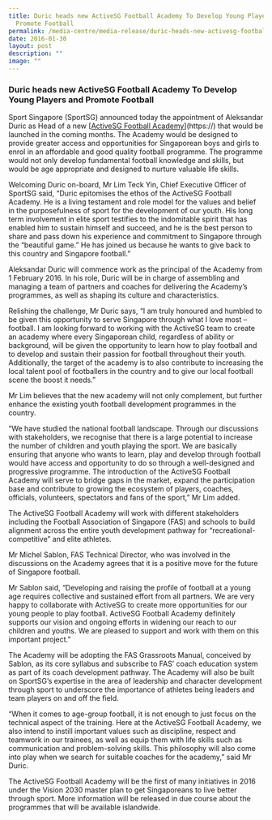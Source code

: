 ```yaml
---
title: Duric heads new ActiveSG Football Academy To Develop Young Players and
  Promote Football
permalink: /media-centre/media-release/duric-heads-new-activesg-football-academy-to-develop-young-players-and/
date: 2016-01-30
layout: post
description: ""
image: ""
---
```

### **Duric heads new ActiveSG Football Academy To Develop Young Players and Promote Football**

Sport Singapore (SportSG) announced today the appointment of Aleksandar Duric as Head of a new [[ActiveSG Football Academy](https://www.myactivesg.com/programmes/academy/football)](https://) that would be launched in the coming months. The Academy would be designed to provide greater access and opportunities for Singaporean boys and girls to enrol in an affordable and good quality football programme. The programme would not only develop fundamental football knowledge and skills, but would be age appropriate and designed to nurture valuable life skills.  
  
Welcoming Duric on-board, Mr Lim Teck Yin, Chief Executive Officer of SportSG said, “Duric epitomises the ethos of the ActiveSG Football Academy. He is a living testament and role model for the values and belief in the purposefulness of sport for the development of our youth.  His long term involvement in elite sport testifies to the indomitable spirit that has enabled him to sustain himself and succeed, and he is the best person to share and pass down his experience and commitment to Singapore through the “beautiful game.”  He has joined us because he wants to give back to this country and Singapore football.”  
  
Aleksandar Duric will commence work as the principal of the Academy from 1 February 2016. In his role, Duric will be in charge of assembling and managing a team of partners and coaches for delivering the Academy’s programmes, as well as shaping its culture and characteristics.  
  
Relishing the challenge, Mr Duric says, “I am truly honoured and humbled to be given this opportunity to serve Singapore through what I love most – football. I am looking forward to working with the ActiveSG team to create an academy where every Singaporean child, regardless of ability or background, will be given the opportunity to learn how to play football and to develop and sustain their passion for football throughout their youth. Additionally, the target of the academy is to also contribute to increasing the local talent pool of footballers in the country and to give our local football scene the boost it needs.”  
  
Mr Lim believes that the new academy will not only complement, but further enhance the existing youth football development programmes in the country.   
  
“We have studied the national football landscape. Through our discussions with stakeholders, we recognise that there is a large potential to increase the number of children and youth playing the sport. We are basically ensuring that anyone who wants to learn, play and develop through football would have access and opportunity to do so through a well-designed and progressive programme.  The introduction of the ActiveSG Football Academy will serve to bridge gaps in the market, expand the participation base and contribute to growing the ecosystem of players, coaches, officials, volunteers, spectators and fans of the sport,” Mr Lim added.  
  
The ActiveSG Football Academy will work with different stakeholders including the Football Association of Singapore (FAS) and schools to build alignment across the entire youth development pathway for “recreational-competitive” and elite athletes.  
  
Mr Michel Sablon, FAS Technical Director, who was involved in the discussions on the Academy agrees that it is a positive move for the future of Singapore football.   
  
Mr Sablon said, “Developing and raising the profile of football at a young age requires collective and sustained effort from all partners. We are very happy to collaborate with ActiveSG to create more opportunities for our young people to play football. ActiveSG Football Academy definitely supports our vision and ongoing efforts in widening our reach to our children and youths. We are pleased to support and work with them on this important project.”  
  
The Academy will be adopting the FAS Grassroots Manual, conceived by Sablon, as its core syllabus and subscribe to FAS’ coach education system as part of its coach development pathway. The Academy will also be built on SportSG’s expertise in the area of leadership and character development through sport to underscore the importance of athletes being leaders and team players on and off the field.  

“When it comes to age-group football, it is not enough to just focus on the technical aspect of the training. Here at the ActiveSG Football Academy, we also intend to instill important values such as discipline, respect and teamwork in our trainees, as well as equip them with life skills such as communication and problem-solving skills. This philosophy will also come into play when we search for suitable coaches for the academy,” said Mr Duric.  
  
The ActiveSG Football Academy will be the first of many initiatives in 2016 under the Vision 2030 master plan to get Singaporeans to live better through sport. More information will be released in due course about the programmes that will be available islandwide.